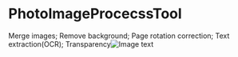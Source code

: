 # PhotoImageProcecssTool
Merge images; Remove background; Page rotation correction; Text extraction(OCR); Transparency![Image text]()
